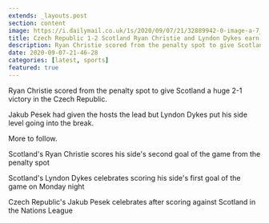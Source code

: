 ```yaml
---
extends: _layouts.post
section: content
image: https://i.dailymail.co.uk/1s/2020/09/07/21/32889942-0-image-a-7_1599510559944.jpg 
title: Czech Republic 1-2 Scotland Ryan Christie and Lyndon Dykes earn Steve Clarkes men huge victory 
description: Ryan Christie scored from the penalty spot to give Scotland a huge 2-1 victory in the Czech Republic. Jakub Pesek had given the hosts the lead but Lyndon Dykes put his side level. 
date: 2020-09-07-21-46-28 
categories: [latest, sports] 
featured: true 
--- 
```

Ryan Christie scored from the penalty spot to give Scotland a huge 2-1 victory in the Czech Republic.

Jakub Pesek had given the hosts the lead but Lyndon Dykes put his side level going into the break.

More to follow. 

Scotland's Ryan Christie scores his side's second goal of the game from the penalty spot

Scotland's Lyndon Dykes celebrates scoring his side's first goal of the game on Monday night

Czech Republic's Jakub Pesek celebrates after scoring against Scotland in the Nations League

